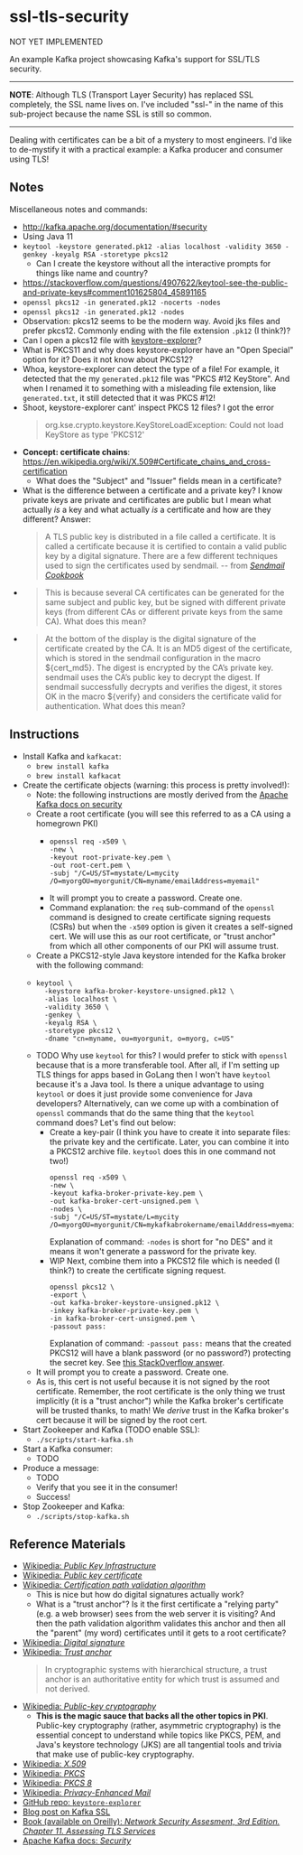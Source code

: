 # ssl-tls-security

NOT YET IMPLEMENTED

An example Kafka project showcasing Kafka's support for SSL/TLS security.

---
**NOTE**: Although TLS (Transport Layer Security) has replaced SSL completely, the SSL name lives on. I've included "ssl-"
in the name of this sub-project because the name SSL is still so common.

---

Dealing with certificates can be a bit of a mystery to most engineers. I'd like to de-mystify it with a practical example:
a Kafka producer and consumer using TLS!

## Notes

Miscellaneous notes and commands:

* http://kafka.apache.org/documentation/#security
* Using Java 11
* `keytool -keystore generated.pk12 -alias localhost -validity 3650 -genkey -keyalg RSA -storetype pkcs12`
  * Can I create the keystore without all the interactive prompts for things like name and country?
* https://stackoverflow.com/questions/4907622/keytool-see-the-public-and-private-keys#comment101625804_45891165
* `openssl pkcs12 -in generated.pk12 -nocerts -nodes`
* `openssl pkcs12 -in generated.pk12 -nodes`
* Observation: pkcs12 seems to be the modern way. Avoid jks files and prefer pkcs12. Commonly ending with the file extension
  `.pk12` (I think?)?  
* Can I open a pkcs12 file with [keystore-explorer](https://github.com/kaikramer/keystore-explorer)?
* What is PKCS11 and why does keystore-explorer have an "Open Special" option for it? Does it not know about PKCS12?
* Whoa, keystore-explorer can detect the type of a file! For example, it detected that the my `generated.pk12` file was
  "PKCS #12 KeyStore". And when I renamed it to something with a misleading file extension, like `generated.txt`, it
  still detected that it was PKCS #12!
* Shoot, keystore-explorer cant' inspect PKCS 12 files? I got the error
  > org.kse.crypto.keystore.KeyStoreLoadException: Could not load KeyStore as type 'PKCS12'
* **Concept: certificate chains**: <https://en.wikipedia.org/wiki/X.509#Certificate_chains_and_cross-certification> 
  * What does the "Subject" and "Issuer" fields mean in a certificate?
* What is the difference between a certificate and a private key? I know private keys are private and certificates are
  public but I mean what actually *is* a key and what actually *is* a certificate and how are they different?
  Answer:
  > A TLS public key is distributed in a file called a certificate. It is called a certificate because it is certified to
  > contain a valid public key by a digital signature. There are a few different techniques used to sign the certificates used by sendmail.
  -- from [*Sendmail Cookbook*](https://learning.oreilly.com/library/view/sendmail-cookbook/0596004710/ch08.html)
* > This is because several CA certificates can be generated for the same subject and public key, but be signed with different
  > private keys (from different CAs or different private keys from the same CA).
  What does this mean?
* > At the bottom of the display is the digital signature of the certificate created by the CA. It is an MD5 digest of the
  > certificate, which is stored in the sendmail configuration in the macro ${cert_md5}. The digest is encrypted by the CA’s
  > private key. sendmail uses the CA’s public key to decrypt the digest. If sendmail successfully decrypts and verifies
  > the digest, it stores OK in the macro ${verify} and considers the certificate valid for authentication.
  What does this mean?

## Instructions

* Install Kafka and `kafkacat`:
    * `brew install kafka`
    * `brew install kafkacat`
* Create the certificate objects (warning: this process is pretty involved!):
    * Note: the following instructions are mostly derived from the [Apache Kafka docs on security](http://kafka.apache.org/documentation/#security)
    * Create a root certificate (you will see this referred to as a CA using a homegrown PKI)
      * ```
        openssl req -x509 \
        -new \
        -keyout root-private-key.pem \
        -out root-cert.pem \
        -subj "/C=US/ST=mystate/L=mycity /O=myorgOU=myorgunit/CN=myname/emailAddress=myemail"
        ```
      * It will prompt you to create a password. Create one.        
      * Command explanation: the `req` sub-command of the `openssl` command is designed to create certificate signing
        requests (CSRs) but when the `-x509` option is given it creates a self-signed cert. We will use this as our root
        certificate, or "trust anchor" from which all other components of our PKI will assume trust.  
    * Create a PKCS12-style Java keystore intended for the Kafka broker with the following command:
    * ```
      keytool \
        -keystore kafka-broker-keystore-unsigned.pk12 \
        -alias localhost \
        -validity 3650 \
        -genkey \
        -keyalg RSA \
        -storetype pkcs12 \
        -dname "cn=myname, ou=myorgunit, o=myorg, c=US"
      ```
    * TODO Why use `keytool` for this? I would prefer to stick with `openssl` because that is a more transferable tool. After
      all, if I'm setting up TLS things for apps based in GoLang then I won't have `keytool` because it's a Java tool. Is
      there a unique advantage to using `keytool` or does it just provide some convenience for Java developers?
      Alternatively, can we come up with a combination of `openssl` commands that do the same thing that the `keytool`
      command does? Let's find out below:
      * Create a key-pair (I think you have to create it into separate files: the private key and the certificate. Later,
        you can combine it into a PKCS12 archive file. `keytool` does this in one command not two!)
        ```
        openssl req -x509 \
        -new \
        -keyout kafka-broker-private-key.pem \
        -out kafka-broker-cert-unsigned.pem \
        -nodes \
        -subj "/C=US/ST=mystate/L=mycity /O=myorgOU=myorgunit/CN=mykafkabrokername/emailAddress=myemail"                
        ```
        Explanation of command: `-nodes` is short for "no DES" and it means it won't generate a password for the private
        key.
      * WIP Next, combine them into a PKCS12 file which is needed (I think?) to create the certificate signing request.
        ```
        openssl pkcs12 \
        -export \
        -out kafka-broker-keystore-unsigned.pk12 \
        -inkey kafka-broker-private-key.pem \
        -in kafka-broker-cert-unsigned.pem \
        -passout pass:
        ```
        Explanation of command: `-passout pass:` means that the created PKCS12 will have a blank password (or no password?)
        protecting the secret key. See [this StackOverflow answer](https://stackoverflow.com/a/56552040).
    * It will prompt you to create a password. Create one.
    * As is, this cert is not useful because it is not signed by the root certificate. Remember, the root certificate is
      the only thing we trust implicitly (it is a "trust anchor") while the Kafka broker's certificate will be trusted
      thanks, to math! We *derive* trust in the Kafka broker's cert because it will be signed by the root cert. 
* Start Zookeeper and Kafka (TODO enable SSL):
    * `./scripts/start-kafka.sh`
* Start a Kafka consumer:
    * TODO
* Produce a message:
    * TODO
    * Verify that you see it in the consumer!
    * Success!
* Stop Zookeeper and Kafka:
    * `./scripts/stop-kafka.sh`

## Reference Materials

* [Wikipedia: *Public Key Infrastructure*](https://en.wikipedia.org/wiki/Public_key_infrastructure)
* [Wikipedia: *Public key certificate*](https://en.wikipedia.org/wiki/Public_key_certificate)
* [Wikipedia: *Certification path validation algorithm*](https://en.wikipedia.org/wiki/Certification_path_validation_algorithm)
  * This is nice but how do digital signatures actually work?
  * What is a "trust anchor"? Is it the first certificate a "relying party" (e.g. a web browser) sees from the web server
    it is visiting? And then the path validation algorithm validates this anchor and then all the "parent" (my word) certificates
    until it gets to a root certificate?
* [Wikipedia: *Digital signature*](https://en.wikipedia.org/wiki/Digital_signature)
* [Wikipedia: *Trust anchor*](https://en.wikipedia.org/wiki/Trust_anchor)
  > In cryptographic systems with hierarchical structure, a trust anchor is an authoritative entity for which trust is assumed and not derived.
* [Wikipedia: *Public-key cryptography*](https://en.wikipedia.org/wiki/Public-key_cryptography)
  * **This is the magic sauce that backs all the other topics in PKI**. Public-key cryptography (rather, asymmetric cryptography)
    is the essential concept to understand while topics like PKCS, PEM, and Java's keystore technology (JKS) are all tangential
    tools and trivia that make use of public-key cryptography. 
* [Wikipedia: *X.509*](https://en.wikipedia.org/wiki/X.509)
* [Wikipedia: *PKCS*](https://en.wikipedia.org/wiki/PKCS)
* [Wikipedia: *PKCS 8*](https://en.wikipedia.org/wiki/PKCS_8)
* [Wikipedia: *Privacy-Enhanced Mail*](https://en.wikipedia.org/wiki/Privacy-Enhanced_Mail)
* [GitHub repo: `keystore-explorer`](https://github.com/kaikramer/keystore-explorer)
* [Blog post on Kafka SSL](https://medium.com/analytics-vidhya/kafka-ssl-encryption-authentication-part-two-practical-example-for-implementing-ssl-in-kafka-d514f30fe782)
* [Book (available on Oreilly): *Network Security Assesment, 3rd Edition. Chapter 11. Assessing TLS Services*](https://learning.oreilly.com/library/view/network-security-assessment/9781491911044/ch11.html#assessing_tls_services)
* [Apache Kafka docs: *Security*](http://kafka.apache.org/documentation/#security)
